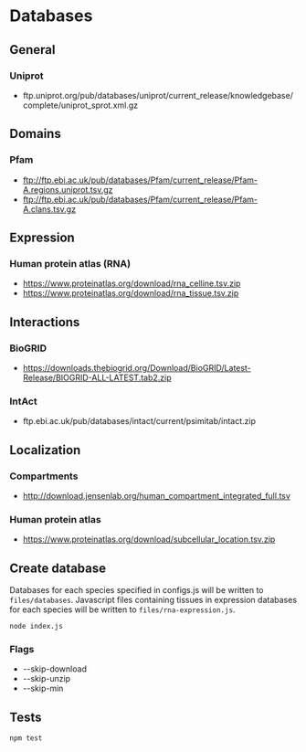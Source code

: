 # Databases

## General

### Uniprot
* ftp.uniprot.org/pub/databases/uniprot/current_release/knowledgebase/complete/uniprot_sprot.xml.gz

## Domains

### Pfam
* ftp://ftp.ebi.ac.uk/pub/databases/Pfam/current_release/Pfam-A.regions.uniprot.tsv.gz
* ftp://ftp.ebi.ac.uk/pub/databases/Pfam/current_release/Pfam-A.clans.tsv.gz

## Expression

### Human protein atlas (RNA)
* https://www.proteinatlas.org/download/rna_celline.tsv.zip
* https://www.proteinatlas.org/download/rna_tissue.tsv.zip

## Interactions

### BioGRID
* https://downloads.thebiogrid.org/Download/BioGRID/Latest-Release/BIOGRID-ALL-LATEST.tab2.zip

### IntAct
* ftp.ebi.ac.uk/pub/databases/intact/current/psimitab/intact.zip

## Localization

### Compartments
* http://download.jensenlab.org/human_compartment_integrated_full.tsv

### Human protein atlas
* https://www.proteinatlas.org/download/subcellular_location.tsv.zip

## Create database

Databases for each species specified in configs.js will be written to `files/databases`. Javascript files containing tissues in expression databases for each species will be written to `files/rna-expression.js`.

```
node index.js
```

### Flags

* --skip-download
* --skip-unzip
* --skip-min

## Tests

```
npm test
```
